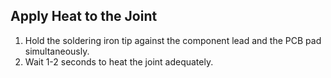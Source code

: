 ## Apply Heat to the Joint

1. Hold the soldering iron tip against the component lead and the PCB pad simultaneously.
2. Wait 1-2 seconds to heat the joint adequately.





